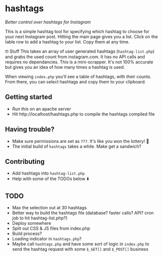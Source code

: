 # hashtags
_Better control over hashtags for Instagram_

This is a simple hashtag tool for specifying which hashtag to choose for your next Instagram post. Hitting the main page gives you a list. Click on the table row to add a hashtag to your list. Copy them at any time.


🤓 Stuff
This takes an array of user generated hashtags (`hashtag-list.php`) and grabs the used count from instagram.com. It has no API calls and requires no dependancies. This is a mini-scrapper. It's not 100% accurate but gives you an idea of how many times a hashtag is used.

When viewing `index.php` you'll see a table of hashtags, with their counts. From there, you can select hashtags and copy them to your clipboard.

## Getting started
* Run this on an apache server
* Hit http://localhost/hashtags.php to compile the hashtags compiled file

## Having trouble?
* Make sure permissions are set as `777`. It's like you won the lottery! 🎰
* The initial build of `hashtags` takes a while. Make get a sandwich?

## Contributing
* Add hashtags into `hashtag-list.php`
* Help with some of the TODOs below ⬇️

## TODO
* Max the selection out at 30 hashtags
* Better way to build the hashtags file (database? faster calls? API? cron job to hit hashtag-list.php?)
* Deploy somewhere
* Split out CSS & JS files from index.php
* Build process?
* Loading indicator in `hashtags.php`?
* Maybe call `hashtags.php` and have some sort of logic in `index.php` to send the hashtag request with some `$_GET[]` and `$_POST[]` business
